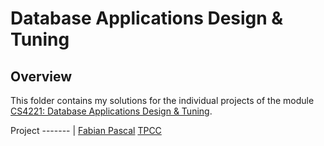 # Database Applications Design & Tuning

## Overview
This folder contains my solutions for the individual projects of the module [CS4221: Database Applications Design & Tuning](https://nusmods.com/courses/CS4221/database-applications-design-and-tuning).

Project
------- |
[Fabian Pascal](https://github.com/shumarb/coursework/tree/master/modules/database-applications-design-and-tuning/fabian-pascal)
[TPCC](https://github.com/shumarb/coursework/tree/master/modules/database-applications-design-and-tuning/tpcc)

